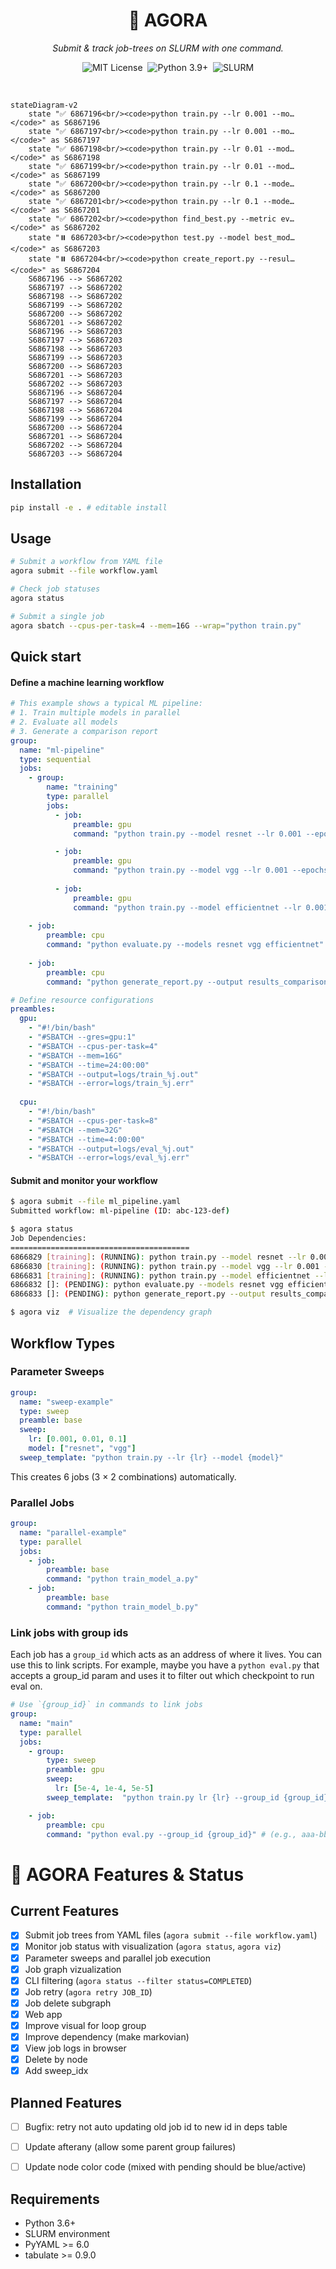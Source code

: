<!-- ─────────────────────────────  HERO  ───────────────────────────── -->
<div align="center">

  <h1>🌳 AGORA</h1>
  <p><em>Submit &amp; track job-trees on SLURM with one command.</em></p>

  <p>
    <img src="https://img.shields.io/badge/license-MIT-brightgreen?style=flat-square"
         alt="MIT License">&nbsp;
    <img src="https://img.shields.io/badge/python-3.9%2B-blue?logo=python&logoColor=white&style=flat-square"
         alt="Python 3.9+">&nbsp;
<img src="https://img.shields.io/badge/SLURM-2E8B57?style=flat-square"
     alt="SLURM">
  </p>

</div>



<br/>


```mermaid
stateDiagram-v2
    state "✅ 6867196<br/><code>python train.py --lr 0.001 --mo…</code>" as S6867196
    state "✅ 6867197<br/><code>python train.py --lr 0.001 --mo…</code>" as S6867197
    state "✅ 6867198<br/><code>python train.py --lr 0.01 --mod…</code>" as S6867198
    state "✅ 6867199<br/><code>python train.py --lr 0.01 --mod…</code>" as S6867199
    state "✅ 6867200<br/><code>python train.py --lr 0.1 --mode…</code>" as S6867200
    state "✅ 6867201<br/><code>python train.py --lr 0.1 --mode…</code>" as S6867201
    state "✅ 6867202<br/><code>python find_best.py --metric ev…</code>" as S6867202
    state "⏸️ 6867203<br/><code>python test.py --model best_mod…</code>" as S6867203
    state "⏸️ 6867204<br/><code>python create_report.py --resul…</code>" as S6867204
    S6867196 --> S6867202
    S6867197 --> S6867202
    S6867198 --> S6867202
    S6867199 --> S6867202
    S6867200 --> S6867202
    S6867201 --> S6867202
    S6867196 --> S6867203
    S6867197 --> S6867203
    S6867198 --> S6867203
    S6867199 --> S6867203
    S6867200 --> S6867203
    S6867201 --> S6867203
    S6867202 --> S6867203
    S6867196 --> S6867204
    S6867197 --> S6867204
    S6867198 --> S6867204
    S6867199 --> S6867204
    S6867200 --> S6867204
    S6867201 --> S6867204
    S6867202 --> S6867204
    S6867203 --> S6867204
```

## Installation

```bash
pip install -e . # editable install
```

## Usage

```bash
# Submit a workflow from YAML file
agora submit --file workflow.yaml

# Check job statuses
agora status

# Submit a single job
agora sbatch --cpus-per-task=4 --mem=16G --wrap="python train.py"
```

## Quick start

#### Define a machine learning workflow

```yaml
# This example shows a typical ML pipeline:
# 1. Train multiple models in parallel
# 2. Evaluate all models
# 3. Generate a comparison report
group:
  name: "ml-pipeline"
  type: sequential
  jobs:
    - group: 
        name: "training"
        type: parallel
        jobs:
          - job:
              preamble: gpu
              command: "python train.py --model resnet --lr 0.001 --epochs 100"

          - job:
              preamble: gpu
              command: "python train.py --model vgg --lr 0.001 --epochs 100"
              
          - job:
              preamble: gpu
              command: "python train.py --model efficientnet --lr 0.001 --epochs 100"
    
    - job:
        preamble: cpu
        command: "python evaluate.py --models resnet vgg efficientnet"
        
    - job:
        preamble: cpu
        command: "python generate_report.py --output results_comparison.pdf"

# Define resource configurations
preambles:
  gpu:
    - "#!/bin/bash"
    - "#SBATCH --gres=gpu:1"
    - "#SBATCH --cpus-per-task=4"
    - "#SBATCH --mem=16G"
    - "#SBATCH --time=24:00:00"
    - "#SBATCH --output=logs/train_%j.out"
    - "#SBATCH --error=logs/train_%j.err"
  
  cpu:
    - "#!/bin/bash"
    - "#SBATCH --cpus-per-task=8"
    - "#SBATCH --mem=32G"
    - "#SBATCH --time=4:00:00"
    - "#SBATCH --output=logs/eval_%j.out"
    - "#SBATCH --error=logs/eval_%j.err"
```

#### Submit and monitor your workflow
```bash
$ agora submit --file ml_pipeline.yaml
Submitted workflow: ml-pipeline (ID: abc-123-def)

$ agora status
Job Dependencies:
========================================
6866829 [training]: (RUNNING): python train.py --model resnet --lr 0.001 --epochs 100
6866830 [training]: (RUNNING): python train.py --model vgg --lr 0.001 --epochs 100
6866831 [training]: (RUNNING): python train.py --model efficientnet --lr 0.001 --epochs 100
6866832 []: (PENDING): python evaluate.py --models resnet vgg efficientnet <- 6866829, 6866830, 6866831
6866833 []: (PENDING): python generate_report.py --output results_comparison.pdf <- 6866832

$ agora viz  # Visualize the dependency graph
```


## Workflow Types

### Parameter Sweeps
```yaml
group:
  name: "sweep-example"
  type: sweep
  preamble: base
  sweep:
    lr: [0.001, 0.01, 0.1]
    model: ["resnet", "vgg"]
  sweep_template: "python train.py --lr {lr} --model {model}"
```

This creates 6 jobs (3 × 2 combinations) automatically.

### Parallel Jobs
```yaml
group:
  name: "parallel-example"
  type: parallel
  jobs:
    - job:
        preamble: base
        command: "python train_model_a.py"
    - job:
        preamble: base
        command: "python train_model_b.py"
```

### Link jobs with group ids 
Each job has a `group_id` which acts as an address of where it lives. You can use this to link scripts. For example, maybe you have a `python eval.py` that accepts a group_id param and uses it to filter out which checkpoint to run eval on.

```yaml
# Use `{group_id}` in commands to link jobs
group:
  name: "main"
  type: parallel
  jobs:
    - group:
        type: sweep
        preamble: gpu
        sweep:
          lr: [5e-4, 1e-4, 5e-5]
        sweep_template:  "python train.py lr {lr} --group_id {group_id}"  # (e.g., aaa-bbb-ccc)

    - job:
        preamble: cpu
        command: "python eval.py --group_id {group_id}" # (e.g., aaa-bbb)
```

# 🌳 AGORA Features & Status

## Current Features
- [x] Submit job trees from YAML files (`agora submit --file workflow.yaml`)
- [x] Monitor job status with visualization (`agora status`, `agora viz`)
- [x] Parameter sweeps and parallel job execution
- [x] Job graph vizualization
- [x] CLI filtering (`agora status --filter status=COMPLETED`)
- [x] Job retry (`agora retry JOB_ID`)
- [x] Job delete subgraph
- [x] Web app
- [x] Improve visual for loop group
- [x] Improve dependency (make markovian)
- [x] View job logs in browser
- [x] Delete by node
- [x] Add sweep_idx

## Planned Features
- [ ] Bugfix: retry not auto updating old job id to new id in deps table
- [ ] Update afterany (allow some parent group failures)
- [ ] Update node color code (mixed with pending should be blue/active)



<!-- sacct -j 6894879 --format=JobID,WorkDir -X --parsable2 -->

## Requirements

- Python 3.6+
- SLURM environment
- PyYAML >= 6.0
- tabulate >= 0.9.0